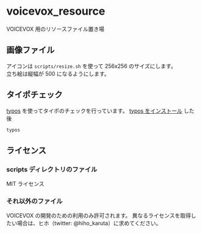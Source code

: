 # voicevox_resource

VOICEVOX 用のリソースファイル置き場

## 画像ファイル

アイコンは `scripts/resize.sh` を使って 256x256 のサイズにします。  
立ち絵は縦幅が 500 になるようにします。

## タイポチェック

[typos](https://github.com/crate-ci/typos) を使ってタイポのチェックを行っています。
[typos をインストール](https://github.com/crate-ci/typos#install) した後

```bash
typos
```

## ライセンス

### scripts ディレクトリのファイル

MIT ライセンス

### それ以外のファイル

VOICEVOX の開発のための利用のみ許可されます。
異なるライセンスを取得したい場合は、ヒホ（twitter: @hiho_karuta）に求めてください。
